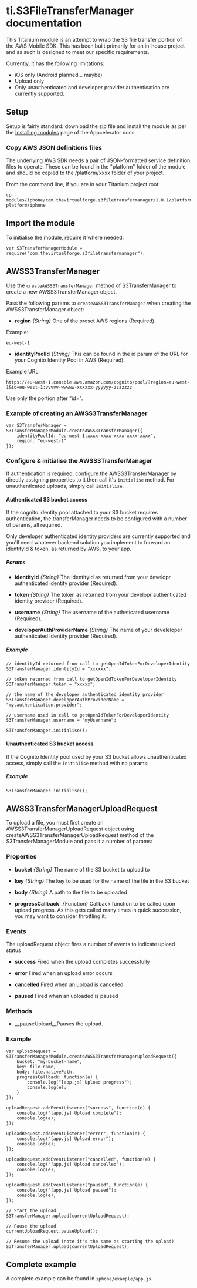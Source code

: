 # ti.S3FileTransferManager documentation

This Titanium module is an attempt to wrap the S3 file transfer portion of the AWS Mobile SDK. This has been
built primarily for an in-house project and as such is designed to meet our specific requirements.

Currently, it has the following limitations:

* iOS only (Android planned... maybe)
* Upload only
* Only unauthenticated and developer provider authentication are currently supported.

## Setup

Setup is fairly standard: download the zip file and install the module as per the [Installing modules](http://docs.appcelerator.com/platform/latest/#!/guide/Using_a_Module-section-30082372_UsingaModule-Installingmodules) page of the Appcelerator docs.

### Copy AWS JSON definitions files
The underlying AWS SDK needs a pair of JSON-formatted service definition files to operate. These can be found in the "platform" folder of the module and should be copied to the /platform/xxxx folder of your project.

From the command line, if you are in your Titanium project root:

```
cp modules/iphone/com.thevirtualforge.s3filetransfermanager/1.0.1/platform/iphone/*.json platform/iphone
```

## Import the module
To initialise the module, require it where needed:

```
var S3TransferManagerModule = require("com.thevirtualforge.s3filetransfermanager");
```

## AWSS3TransferManager
Use the `createAWSS3TransferManager` method of S3TransferManager to create a new AWSS3TransferManager object.

Pass the following params to `createAWSS3TransferManager` when creating the AWSS3TransferManager object:

* __region__ _{String}_ One of the preset AWS regions (Required).

Example:

```
eu-west-1
```

* __identityPoolId__ _{String}_ This can be found in the id param of the URL for your Cognito Identity Pool in AWS (Required).

Example URL:

```
https://eu-west-1.console.aws.amazon.com/cognito/pool/?region=eu-west-1&id=eu-west-1:vvvvv-wwwww-xxxxxx-yyyyyy-zzzzzzz
```

Use only the portion after "id=".

### Example of creating an AWSS3TransferManager
```
var S3TransferManager = S3TransferManagerModule.createAWSS3TransferManager({
    identityPoolId: "eu-west-1:xxxx-xxxx-xxxx-xxxx-xxxx",
    region: "eu-west-1"
});
```

### Configure & initialise the AWSS3TransferManager
If authentication is required, configure the AWSS3TransferManager by directly assigning properties to it then call it's `initialise` method. For unauthenticated uploads, simply call `initialise`.

#### Authenticated S3 bucket access
If the cognito identity pool attached to your S3 bucket requires authentication, the transferManager needs to be configured with a number of params, all required.

Only developer authenticated identity providers are currently supported and you'll need whatever backend solution you implement to forward an identityId & token, as returned by AWS, to your app.

##### Params

* __identityId__ _{String}_ The identityId as returned from your developr authenticated identity provider (Required).

* __token__ _{String}_ The token as returned  from your developr authenticated identity provider (Required).

* __username__ _{String}_ The username of the autheticated username (Required).

* __developerAuthProviderName__ _{String}_ The name of your develeloper authenticated identity provider (Required).

##### Example
```
// identityId returned from call to getOpenIdTokenForDeveloperIdentity
S3TransferManager.identityId = "xxxxxx";

// token returned from call to getOpenIdTokenForDeveloperIdentity
S3TransferManager.token = "xxxxx";

// the name of the developer authenticated identity provider
S3TransferManager.developerAuthProviderName = "my.authentication.provider";

// username used in call to getOpenIdTokenForDeveloperIdentity
S3TransferManager.username = "myUsername";

S3TransferManager.initialise();
```

#### Unauthenticated S3 bucket access
If the Cognito Identity pool used by your S3 bucket allows unauthenticated access, simply call the `initialise` method with no params:

##### Example
```
S3TransferManager.initialise();
```

## AWSS3TransferManagerUploadRequest
To upload a file, you must first create an AWSS3TransferManagerUploadRequest object using createAWSS3TransferManagerUploadRequest method of the S3TransferManagerModule and pass it a number of params:

### Properties
* __bucket__ _{String}_ The name of the S3 bucket to upload to

* __key__ _{String}_ The key to be used for the name of the file in the S3 bucket

* __body__ _{String}_ A path to the file to be uploaded

* __progressCallback__ _{Function} Callback function to be called upon upload progress. As this gets called many times in quick succession, you may want to consider throttling it.

### Events
The uploadRequest object fires a number of events to indicate upload status

* __success__
Fired when the upload completes successfully

* __error__
Fired when an upload error occurs

* __cancelled__
Fired when an upload is cancelled

* __paused__
Fired when an uploaded is paused

### Methods

* __pauseUpload__Pauses the upload.

### Example
```
var uploadRequest = S3TransferManagerModule.createAWSS3TransferManagerUploadRequest({
	bucket: "my-bucket-name",
	key: file.name,
	body: file.nativePath,
	progressCallback: function(e) {
		console.log("[app.js] Upload progress");
		console.log(e);
	}
});

uploadRequest.addEventListener("success", function(e) {
	console.log("[app.js] Upload complete");
	console.log(e);
});

uploadRequest.addEventListener("error", function(e) {
	console.log("[app.js] Upload error");
	console.log(e);
});

uploadRequest.addEventListener("cancelled", function(e) {
	console.log("[app.js] Upload cancelled");
	console.log(e);
});

uploadRequest.addEventListener("paused", function(e) {
	console.log("[app.js] Upload paused");
	console.log(e);
});

// Start the upload
S3TransferManager.upload(currentUploadRequest);

// Pause the upload
currentUploadRequest.pauseUpload();

// Resume the upload (note it's the same as starting the upload)
S3TransferManager.upload(currentUploadRequest);
```

## Complete example

A complete example can be found in `iphone/example/app.js`.
